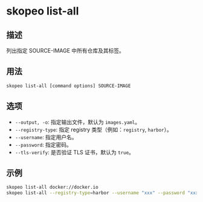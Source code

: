 # skopeo list-all

## 描述

列出指定 SOURCE-IMAGE 中所有仓库及其标签。

## 用法

```sh
skopeo list-all [command options] SOURCE-IMAGE
```

## 选项

- `--output, -o`: 指定输出文件，默认为 `images.yaml`。
- `--registry-type`: 指定 registry 类型（例如：`registry`, `harbor`）。
- `--username`: 指定用户名。
- `--password`: 指定密码。
- `--tls-verify`: 是否验证 TLS 证书，默认为 `true`。

## 示例

```sh
skopeo list-all docker://docker.io
skopeo list-all --registry-type=harbor --username "xxx" --password "xxx" --tls-verify=false docker://harbor.example.com
```
